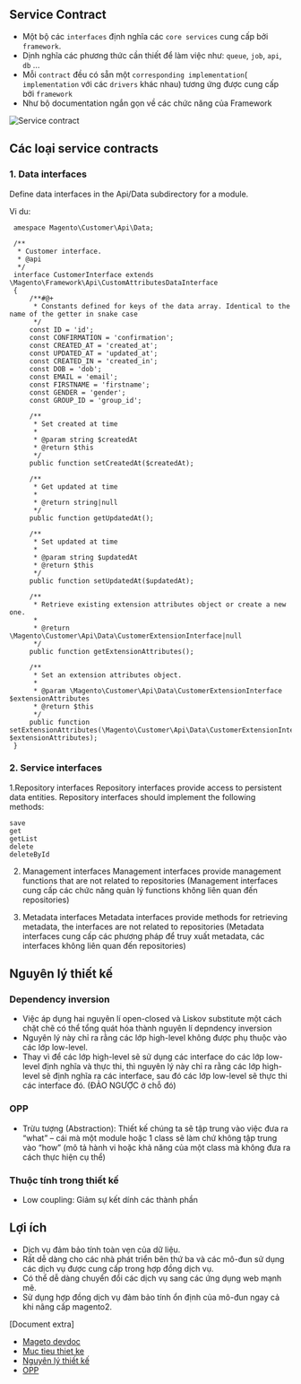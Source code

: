 ## Service Contract
- Một bộ các `interfaces` định nghĩa các `core services` cung cấp bởi `framework`.
- Dịnh nghĩa các phương thức cần thiết để làm việc như: `queue`, `job`, `api`, `db` ... 
- Mỗi `contract` đều có sẵn một `corresponding implementation`( `implementation` với các `drivers` khác nhau) tương ứng được cung cấp bởi `framework`
- Như bộ documentation ngắn gọn về các chức năng của Framework

![Service contract](https://devdocs.magento.com/common/images/msc.jpg)

## Các loại service contracts 
### 1. Data interfaces
Define data interfaces in the Api/Data subdirectory for a module.

Vi du:
```
 amespace Magento\Customer\Api\Data;
  
 /**
  * Customer interface.
  * @api
  */
 interface CustomerInterface extends \Magento\Framework\Api\CustomAttributesDataInterface
 {
     /**#@+
      * Constants defined for keys of the data array. Identical to the name of the getter in snake case
      */
     const ID = 'id';
     const CONFIRMATION = 'confirmation';
     const CREATED_AT = 'created_at';
     const UPDATED_AT = 'updated_at';
     const CREATED_IN = 'created_in';
     const DOB = 'dob';
     const EMAIL = 'email';
     const FIRSTNAME = 'firstname';
     const GENDER = 'gender';
     const GROUP_ID = 'group_id';
   
     /**
      * Set created at time
      *
      * @param string $createdAt
      * @return $this
      */
     public function setCreatedAt($createdAt);
  
     /**
      * Get updated at time
      *
      * @return string|null
      */
     public function getUpdatedAt();
  
     /**
      * Set updated at time
      *
      * @param string $updatedAt
      * @return $this
      */
     public function setUpdatedAt($updatedAt);
  
     /**
      * Retrieve existing extension attributes object or create a new one.
      *
      * @return \Magento\Customer\Api\Data\CustomerExtensionInterface|null
      */
     public function getExtensionAttributes();
  
     /**
      * Set an extension attributes object.
      *
      * @param \Magento\Customer\Api\Data\CustomerExtensionInterface $extensionAttributes
      * @return $this
      */
     public function setExtensionAttributes(\Magento\Customer\Api\Data\CustomerExtensionInterface $extensionAttributes);
 }
```

### 2. Service interfaces
1.Repository interfaces
Repository interfaces provide access to persistent data entities.
Repository interfaces should implement the following methods:
```
save
get
getList
delete
deleteById
```

2. Management interfaces
Management interfaces provide management functions that are not related to repositories
(Management interfaces cung cấp các chức năng quản lý functions không liên quan đến repositories)

3. Metadata interfaces
Metadata interfaces provide methods for retrieving metadata, the interfaces are not related to repositories
(Metadata interfaces cung cấp các phương pháp để truy xuất metadata, các interfaces không liên quan đến repositories)

## Nguyên lý thiết kế 
### Dependency inversion
- Việc áp dụng hai nguyên lí open-closed và Liskov substitute một cách chặt chẽ có thể tổng quát hóa thành nguyên lí depndency inversion
- Nguyên lý này chỉ ra rằng các lớp high-level không được phụ thuộc vào các lớp low-level. 
- Thay vì để các lớp high-level sẽ sử dụng các interface do các lớp low-level định nghĩa và thực thi, thì nguyên lý này chỉ ra rằng các lớp high-level sẽ định nghĩa ra các interface, sau đó các lớp low-level sẽ thực thi các interface đó. (ĐẢO NGƯỢC ở chỗ đó)

### OPP
- Trừu tượng (Abstraction): Thiết kế chúng ta sẽ tập trung vào việc đưa ra “what” – cái mà một module hoặc 1 class sẽ làm chứ không tập trung vào “how” (mô tả hành vi hoặc khả năng của một class mà không đưa ra cách thực hiện cụ thể)  

### Thuộc tính trong thiết kế 
- Low coupling: Giảm sự kết dính các thành phần 

## Lợi ích 
- Dịch vụ đảm bảo tính toàn vẹn của dữ liệu.
- Rất dễ dàng cho các nhà phát triển bên thứ ba và các mô-đun sử dụng các dịch vụ được cung cấp trong hợp đồng dịch vụ.
- Có thể dễ dàng chuyển đổi các dịch vụ sang các ứng dụng web mạnh mẽ.
- Sử dụng hợp đồng dịch vụ đảm bảo tính ổn định của mô-đun ngay cả khi nâng cấp magento2.

[Document extra]
- [Mageto devdoc](https://devdocs.magento.com/guides/v2.4/extension-dev-guide/service-contracts/service-contracts.html)
- [Muc tieu thiet ke](https://edwardthienhoang.wordpress.com/2018/01/08/low-coupling-and-high-cohesion/)
- [Nguyên lý thiết kế ](https://edwardthienhoang.wordpress.com/2013/11/09/cac-nguyen-ly-thiet-ke-huong-doi-tuong/)
- [OPP](https://github.com/FightLightDiamond/mg2-newbie/blob/develop/docs/dev/OPP.md)
